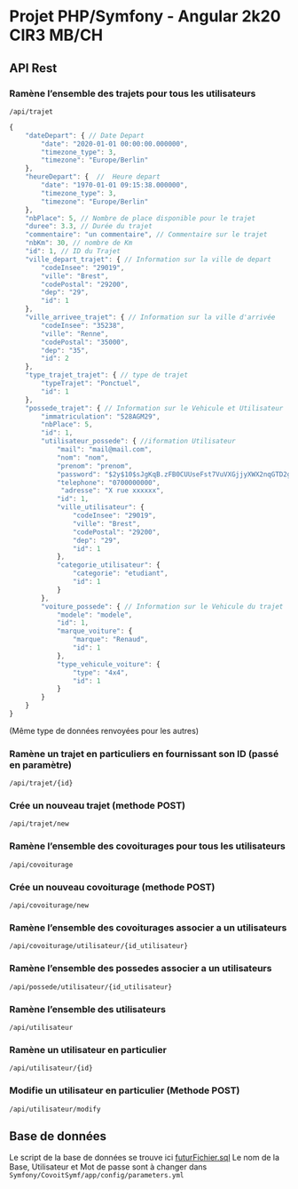 

# Projet PHP/Symfony - Angular 2k20 CIR3 MB/CH


## API Rest
### Ramène l’ensemble des trajets pour tous les utilisateurs
`/api/trajet`
```javascript
{
    "dateDepart": { // Date Depart
        "date": "2020-01-01 00:00:00.000000",
        "timezone_type": 3,
        "timezone": "Europe/Berlin"
    },
    "heureDepart": {  //  Heure depart
        "date": "1970-01-01 09:15:38.000000",
        "timezone_type": 3,
        "timezone": "Europe/Berlin"
    },
    "nbPlace": 5, // Nombre de place disponible pour le trajet
    "duree": 3.3, // Durée du trajet
    "commentaire": "un commentaire", // Commentaire sur le trajet
    "nbKm": 30, // nombre de Km
    "id": 1, // ID du Trajet
    "ville_depart_trajet": { // Information sur la ville de depart
        "codeInsee": "29019",
        "ville": "Brest",
        "codePostal": "29200",
        "dep": "29",
        "id": 1
    },
    "ville_arrivee_trajet": { // Information sur la ville d'arrivée
        "codeInsee": "35238",
        "ville": "Renne",
        "codePostal": "35000",
        "dep": "35",
        "id": 2
    },
    "type_trajet_trajet": { // type de trajet
        "typeTrajet": "Ponctuel",
        "id": 1
    },
    "possede_trajet": { // Information sur le Vehicule et Utilisateur
        "immatriculation": "528AGM29",
        "nbPlace": 5,
        "id": 1,
        "utilisateur_possede": { //iformation Utilisateur
            "mail": "mail@mail.com",
            "nom": "nom",
            "prenom": "prenom",
            "password": "$2y$10$sJgKqB.zFB0CUUseFst7VuVXGjjyXWX2nqGTD2g1Kn6CzEhdQ4V4m",
            "telephone": "0700000000",
             "adresse": "X rue xxxxxx",
            "id": 1,
            "ville_utilisateur": {
                "codeInsee": "29019",
                "ville": "Brest",
                "codePostal": "29200",
                "dep": "29",
                "id": 1
            },
            "categorie_utilisateur": {
                "categorie": "etudiant",
                "id": 1
            }
        },
        "voiture_possede": { // Information sur le Vehicule du trajet
            "modele": "modele",
            "id": 1,
            "marque_voiture": {
                "marque": "Renaud",
                "id": 1
            },
            "type_vehicule_voiture": {
                "type": "4x4",
                "id": 1
            }
        }
    }
}
```
(Même type de données renvoyées pour les autres)
### Ramène un trajet en particuliers en fournissant son ID (passé en paramètre)
`/api/trajet/{id}`

### Crée un nouveau trajet (methode POST)
`/api/trajet/new`

### Ramène l’ensemble des covoiturages pour tous les utilisateurs
`/api/covoiturage`

### Crée un nouveau covoiturage (methode POST)
`/api/covoiturage/new`

### Ramène l’ensemble des covoiturages associer a un utilisateurs 
`/api/covoiturage/utilisateur/{id_utilisateur}`

### Ramène l’ensemble des possedes associer a un utilisateurs 
`/api/possede/utilisateur/{id_utilisateur}`

### Ramène l’ensemble des utilisateurs 
`/api/utilisateur`

### Ramène un utilisateur en particulier 
`/api/utilisateur/{id}`

### Modifie un utilisateur en particulier  (Methode POST)
`/api/utilisateur/modify`



## Base de données
Le script de la base de données se trouve ici [futurFichier.sql](https://github.com/RitchyGhan/Covoiturage/blob/master/futurfichier.sql)
Le nom de la Base, Utilisateur et Mot de passe sont à changer dans `Symfony/CovoitSymf/app/config/parameters.yml`
